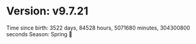 # Version: v9.7.21
Time since birth: 3522 days, 84528 hours, 5071680 minutes, 304300800 seconds
Season: Spring 🌸
